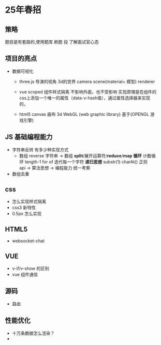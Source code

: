 # 25年春招

## 策略
题目是有套路的,使用题库
刷题 投 了解面试官心态


## 项目的亮点
- 数据可视化
  - three.js 
  导演的视角 3d的世界
  camera scene(material+ 模型) renderer 
  - vue scoped 组件样式隔离 不影响外面，也不受影响
    实现原理是在组件的css上添加一个唯一的属性（data-v-hash值），通过属性选择器来实现的。

  - html5 canvas 画布
    3d WebGL (web graphic library) 基于(OPENGL 游戏引擎)

    
## JS 基础编程能力
- 字符串反转 有多少种实现方式
  - 数组 reverse
    字符串 -> 数组 
    **split**/展开运算符/**reduce**/**map** 
**循环**
    计数循环 length-1
    for of 迭代每一个字符
**递归思想** substr(1) charAt()
正则  
    api -> 算法思想 -> 编程能力 统一考察
- 数组去重

## css 
- 怎么实现样式隔离
- css3 新特性
- 0.5px 怎么实现

## HTML5
- websocket-chat

## VUE
- v-if/v-show 的区别
- vue 组件通信 

## 源码
- 路由

## 性能优化
- 十万条数据怎么渲染？
- 

